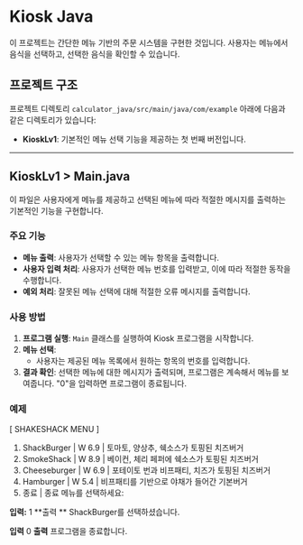 # Kiosk Java

이 프로젝트는 간단한 메뉴 기반의 주문 시스템을 구현한 것입니다. 사용자는 메뉴에서 음식을 선택하고, 선택한 음식을 확인할 수 있습니다.

## 프로젝트 구조

프로젝트 디렉토리 `calculator_java/src/main/java/com/example` 아래에 다음과 같은 디렉토리가 있습니다:

- **KioskLv1**: 기본적인 메뉴 선택 기능을 제공하는 첫 번째 버전입니다.

---

## KioskLv1 > Main.java

이 파일은 사용자에게 메뉴를 제공하고 선택된 메뉴에 따라 적절한 메시지를 출력하는 기본적인 기능을 구현합니다.

### 주요 기능

- **메뉴 출력**: 사용자가 선택할 수 있는 메뉴 항목을 출력합니다.
- **사용자 입력 처리**: 사용자가 선택한 메뉴 번호를 입력받고, 이에 따라 적절한 동작을 수행합니다.
- **예외 처리**: 잘못된 메뉴 선택에 대해 적절한 오류 메시지를 출력합니다.

### 사용 방법

1. **프로그램 실행**: `Main` 클래스를 실행하여 Kiosk 프로그램을 시작합니다.
2. **메뉴 선택**: 
   - 사용자는 제공된 메뉴 목록에서 원하는 항목의 번호를 입력합니다.
3. **결과 확인**: 선택한 메뉴에 대한 메시지가 출력되며, 프로그램은 계속해서 메뉴를 보여줍니다. "0"을 입력하면 프로그램이 종료됩니다.

### 예제


[ SHAKESHACK MENU ]
1. ShackBurger   | W 6.9 | 토마토, 양상추, 쉑소스가 토핑된 치즈버거
2. SmokeShack    | W 8.9 | 베이컨, 체리 페퍼에 쉑소스가 토핑된 치즈버거
3. Cheeseburger  | W 6.9 | 포테이토 번과 비프패티, 치즈가 토핑된 치즈버거
4. Hamburger     | W 5.4 | 비프패티를 기반으로 야채가 들어간 기본버거
0. 종료          | 종료
메뉴를 선택하세요: 

**입력:**
1
**출력 **
ShackBurger를 선택하셨습니다.

**입력**
0
**출력**
프로그램을 종료합니다.

